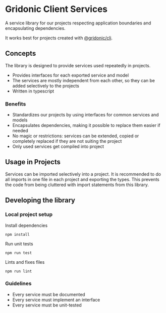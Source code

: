 # Gridonic Client Services

A service library for our projects respecting application boundaries and encapsulating dependencies.

It works best for projects created with [@gridonic/cli](https://www.npmjs.com/package/@gridonic/cli).

## Concepts

The library is designed to provide services used repeatedly in projects.

- Provides interfaces for each exported service and model
- The services are mostly independent from each other, so they can be added selectively to the projects
- Written in typescript 

### Benefits

- Standardizes our projects by using interfaces for common services and models
- Encapsulates dependencies, making it possible to replace them easier if needed
- No magic or restrictions: services can be extended, copied or completely replaced if they are not suiting the project
- Only used services get compiled into project

## Usage in Projects

Services can be imported selectively into a project. It is recommended to do all imports in one file in each project
and exporting the types. This prevents the code from being cluttered with import statements from this library.

## Developing the library

### Local project setup

Install dependencies
```
npm install
```

Run unit tests
```
npm run test
```

Lints and fixes files
```
npm run lint
```

### Guidelines

- Every service must be documented
- Every service must implement an interface
- Every service must be unit-tested
